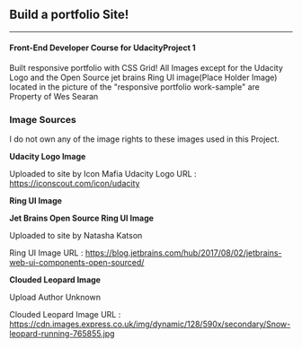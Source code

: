 ## Build a portfolio Site!
---
#### Front-End Developer Course for UdacityProject 1

Built responsive portfolio with CSS Grid!
All Images except for the Udacity Logo and the Open Source jet brains Ring UI image(Place Holder Image) located in the picture of the "responsive portfolio work-sample" are Property of Wes Searan


### Image Sources 
I do not own any of the image rights to these images used in this Project.


**Udacity Logo Image**

Uploaded to site by Icon Mafia
Udacity Logo URL : https://iconscout.com/icon/udacity 



**Ring UI Image**


**Jet Brains Open Source Ring UI Image**

Uploaded to site by Natasha Katson 

Ring UI Image URL : https://blog.jetbrains.com/hub/2017/08/02/jetbrains-web-ui-components-open-sourced/


**Clouded Leopard Image**


Upload Author Unknown 

Clouded Leopard Image URL : https://cdn.images.express.co.uk/img/dynamic/128/590x/secondary/Snow-leopard-running-765855.jpg
